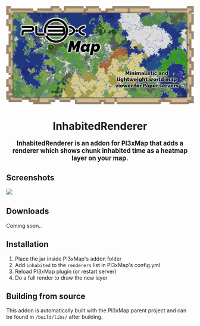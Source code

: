 <div align="center">
<img src="https://raw.githubusercontent.com/BillyGalbreath/Pl3xMap/v2/webmap/public/images/og.png" alt="Pl3xMap">

# InhabitedRenderer

<big><b>InhabitedRenderer is an addon for Pl3xMap that adds a renderer which
shows chunk inhabited time as a heatmap layer on your map.</b></big>

</div>

## Screenshots

[<img src="https://i.imgur.com/al8u5eC.png" width="200">](https://i.imgur.com/al8u5eC.png)

## Downloads

Coming soon..

## Installation

1) Place the jar inside Pl3xMap's addon folder
2) Add `inhabited` to the `renderers` list in Pl3xMap's config.yml
3) Reload Pl3xMap plugin (or restart server)
4) Do a full render to draw the new layer

## Building from source

This addon is automatically built with the Pl3xMap parent project and can be found in `/build/libs/` after building.
